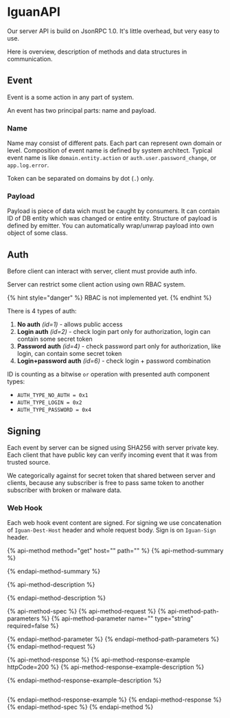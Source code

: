 # IguanAPI

Our server API is build on JsonRPC 1.0. It's little overhead, but very easy to use.

Here is overview, description of methods and data structures in communication.

## Event

 Event is a some action in any part of system. 

An event has two principal parts: name and payload.

### Name

Name may consist of different pats. Each part can represent own domain or level. Composition of event name is defined by system architect. Typical event name is like `domain.entity.action` or `auth.user.password_change`, or `app.log.error`.

Token can be separated on domains by dot \(`.`\) only.

### Payload

Payload is piece of data wich must be caught by consumers. It can contain ID of DB entity which was changed or entire entity. Structure of payload is defined by emitter. You can automatically wrap/unwrap payload into own object of some class.

## Auth

Before client can interact with server, client must provide auth info. 

Server can restrict some client action using own RBAC system.

{% hint style="danger" %}
RBAC is not implemented yet.
{% endhint %}

There is 4 types of auth:

1. **No auth** _\(id=1\)_ - allows public access
2. **Login auth** _\(id=2\)_ - check login part only for authorization, login can contain some secret token
3. **Password auth** _\(id=4\)_ - check password part only for authorization, like login, can contain some secret token
4. **Login+password auth** _\(id=6\)_ - check login + password combination

ID is counting as a bitwise `or` operation with presented auth component types:

* `AUTH_TYPE_NO_AUTH = 0x1`
* `AUTH_TYPE_LOGIN = 0x2`
* `AUTH_TYPE_PASSWORD = 0x4`

## Signing

Each event by server can be signed using SHA256 with server private key. Each client that have public key can verify incoming event that it was from trusted source.

We categorically against for secret token that shared between server and clients, because any subscriber is free to pass same token to another subscriber with broken or malware data.

### Web Hook

Each web hook event content are signed. For signing we use concatenation of `Iguan-Dest-Host` header and whole request body. Sign is on `Iguan-Sign` header. 

{% api-method method="get" host="" path="" %}
{% api-method-summary %}

{% endapi-method-summary %}

{% api-method-description %}

{% endapi-method-description %}

{% api-method-spec %}
{% api-method-request %}
{% api-method-path-parameters %}
{% api-method-parameter name="" type="string" required=false %}

{% endapi-method-parameter %}
{% endapi-method-path-parameters %}
{% endapi-method-request %}

{% api-method-response %}
{% api-method-response-example httpCode=200 %}
{% api-method-response-example-description %}

{% endapi-method-response-example-description %}

```

```
{% endapi-method-response-example %}
{% endapi-method-response %}
{% endapi-method-spec %}
{% endapi-method %}


